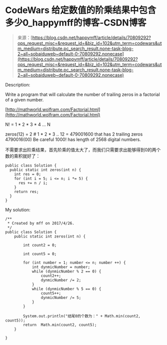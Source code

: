 <!--yml
category: codewars
date: 2022-08-13 11:49:40
-->

# CodeWars 给定数值的阶乘结果中包含多少0_happymff的博客-CSDN博客

> 来源：[https://blog.csdn.net/happymff/article/details/70809292?ops_request_misc=&request_id=&biz_id=102&utm_term=codewars&utm_medium=distribute.pc_search_result.none-task-blog-2~all~sobaiduweb~default-0-70809292.nonecase](https://blog.csdn.net/happymff/article/details/70809292?ops_request_misc=&request_id=&biz_id=102&utm_term=codewars&utm_medium=distribute.pc_search_result.none-task-blog-2~all~sobaiduweb~default-0-70809292.nonecase)

Description:

Write a program that will calculate the number of trailing zeros in a factorial of a given number.

[http://mathworld.wolfram.com/Factorial.html](http://mathworld.wolfram.com/Factorial.html)

N! = 1 * 2 * 3 * 4 … N

zeros(12) = 2 # 1 * 2 * 3 .. 12 = 479001600
that has 2 trailing zeros 4790016(00)
Be careful 1000! has length of 2568 digital numbers.

不需要求出阶乘结果，首先阶乘的值太大了，而我们只需要求出能够得到0的两个数的乘积就好了：

```
public class Solution {
  public static int zeros(int n) {
    int res = 0;
    for (int i = 5; i <= n; i *= 5) {
      res += n / i;
    }
    return res;
  }
}
```

My solution:

```
/**
 * Created by mff on 2017/4/26.
 */
public class Solution {
    public static int zeros(int n) {

        int count2 = 0;

        int count5 = 0;

        for (int number = 1; number <= n; number ++) {
            int dynmicNumber = number;
            while (dynmicNumber % 2 == 0) { 
                count2++;
                dynmicNumber /= 2;
            }
            while (dynmicNumber % 5 == 0) { 
                count5++;
                dynmicNumber /= 5;
            }
        }

        System.out.println("结尾0的个数为：" + Math.min(count2, count5));
        return  Math.min(count2, count5);
    }

} 
```